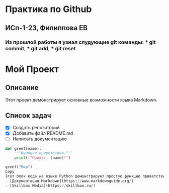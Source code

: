 # Практика по Github
## ИСп-1-23, Филиппова ЕВ
### Из прошлой работы я узнал слудующие git команды: * git commit, * git add, * git reset
# Мой Проект

## Описание
Этот проект демонстрирует основные возможности языка Markdown.

## Список задач
- [x] Создать репозиторий
- [x] Добавить файл README.md
- [ ] Написать документацию
```python
def greet(name):
    """Функция приветствия."""
    print(f"Привет, {name}!")

greet("Мир")
Copy
Этот блок кода на языке Python демонстрирует простую функцию приветствия.
- [Документация Markdown](https://www.markdownguide.org/)
- [Skillbox Media](https://skillbox.ru/)